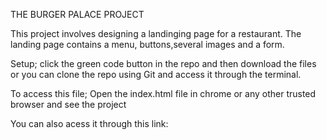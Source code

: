 THE BURGER PALACE PROJECT

This project involves designing a landinging page for a restaurant. The landing page contains 
a menu, buttons,several images and a form.

Setup;
click the green code button in the repo and then download the files or you can clone the repo using Git and access it through the terminal.

To access this file;
Open the index.html file in chrome or any other trusted browser and see the project

You can also acess it through this link: